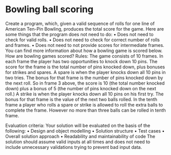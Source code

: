 # Bowling ball scoring
Create a program, which, given a valid sequence of rolls for one line of American Ten-Pin Bowling, produces the total score for the game. Here are some things that the program does not need to do:
• Does not need to check for valid rolls.
• Does not need to check for correct number of rolls and frames.
• Does not need to not provide scores for intermediate frames.
You can find more information about how a bowling game is scored below.
How are bowling games scored?
Rules:
The game consists of 10 frames.
In each frame the player has two opportunities to knock down 10 pins.
The score for the frame is the total number of pins knocked down, plus bonuses for strikes and spares.
A spare is when the player knocks down all 10 pins in two tries.
The bonus for that frame is the number of pins knocked down by the next roll. So in frame 3 above, the score is 10 (the total number knocked down) plus a bonus of 5 (the number of pins knocked down on the next roll.)
A strike is when the player knocks down all 10 pins on his first try. The bonus for that frame is the value of the next two balls rolled.
In the tenth frame a player who rolls a spare or strike is allowed to roll the extra balls to complete the frame.
However no more than three balls can be rolled in tenth frame.

Evaluation criteria:
Your solution will be evaluated on the basis of the following:
• Design and object modelling
• Solution structure
• Test cases
• Overall solution approach
• Readability and maintainability of code
The solution should assume valid inputs at all times and does not need to include unnecessary validations
trying to prevent bad input data.

